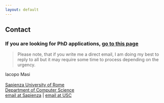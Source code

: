 ```yaml
---
layout: default
---
```


## Contact  <a name="contact"></a>


### If you are looking for PhD applications, [go to this page](workwithme)

>Please note, that if you write me a direct email, I am doing my best to reply to all but it may require some time to process depending on the urgency.

Iacopo Masi <br/><br/>
[Sapienza University of Rome](https://www.uniroma1.it/en) <br/>
[Department of Computer Science](http://di.uniroma1.it) <br/>
[email at Sapienza](mailto:masi@di.uniroma1.it) | [email at USC](mailto:iacopoma@usc.edu)  <br/>
